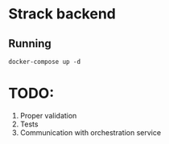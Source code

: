 # Strack backend
## Running
```docker-compose up -d```

# TODO:
1. Proper validation
2. Tests
3. Communication with orchestration service